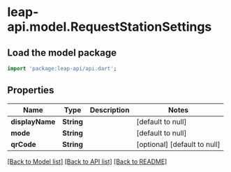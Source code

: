 # leap-api.model.RequestStationSettings

## Load the model package
```dart
import 'package:leap-api/api.dart';
```

## Properties
Name | Type | Description | Notes
------------ | ------------- | ------------- | -------------
**displayName** | **String** |  | [default to null]
**mode** | **String** |  | [default to null]
**qrCode** | **String** |  | [optional] [default to null]

[[Back to Model list]](../README.md#documentation-for-models) [[Back to API list]](../README.md#documentation-for-api-endpoints) [[Back to README]](../README.md)


